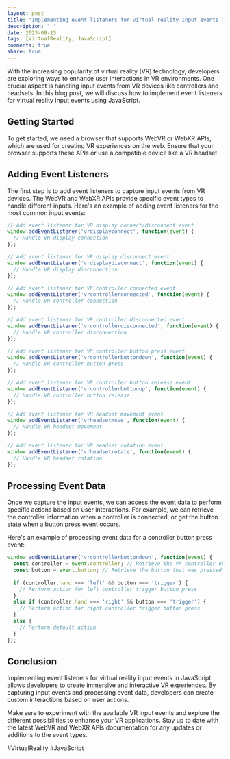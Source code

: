 ```yaml
---
layout: post
title: "Implementing event listeners for virtual reality input events in JavaScript"
description: " "
date: 2023-09-15
tags: [VirtualReality, JavaScript]
comments: true
share: true
---
```


With the increasing popularity of virtual reality (VR) technology, developers are exploring ways to enhance user interactions in VR environments. One crucial aspect is handling input events from VR devices like controllers and headsets. In this blog post, we will discuss how to implement event listeners for virtual reality input events using JavaScript.

## Getting Started
To get started, we need a browser that supports WebVR or WebXR APIs, which are used for creating VR experiences on the web. Ensure that your browser supports these APIs or use a compatible device like a VR headset.

## Adding Event Listeners
The first step is to add event listeners to capture input events from VR devices. The WebVR and WebXR APIs provide specific event types to handle different inputs. Here's an example of adding event listeners for the most common input events:

```javascript
// Add event listener for VR display connect/disconnect event
window.addEventListener('vrdisplayconnect', function(event) {
  // Handle VR display connection
});

// Add event listener for VR display disconnect event
window.addEventListener('vrdisplaydisconnect', function(event) {
  // Handle VR display disconnection
});

// Add event listener for VR controller connected event
window.addEventListener('vrcontrollerconnected', function(event) {
  // Handle VR controller connection
});

// Add event listener for VR controller disconnected event
window.addEventListener('vrcontrollerdisconnected', function(event) {
  // Handle VR controller disconnection
});

// Add event listener for VR controller button press event
window.addEventListener('vrcontrollerbuttondown', function(event) {
  // Handle VR controller button press
});

// Add event listener for VR controller button release event
window.addEventListener('vrcontrollerbuttonup', function(event) {
  // Handle VR controller button release
});

// Add event listener for VR headset movement event
window.addEventListener('vrheadsetmove', function(event) {
  // Handle VR headset movement
});

// Add event listener for VR headset rotation event
window.addEventListener('vrheadsetrotate', function(event) {
  // Handle VR headset rotation
});
```

## Processing Event Data
Once we capture the input events, we can access the event data to perform specific actions based on user interactions. For example, we can retrieve the controller information when a controller is connected, or get the button state when a button press event occurs.

Here's an example of processing event data for a controller button press event:

```javascript
window.addEventListener('vrcontrollerbuttondown', function(event) {
  const controller = event.controller; // Retrieve the VR controller object
  const button = event.button; // Retrieve the button that was pressed
  
  if (controller.hand === 'left' && button === 'trigger') {
    // Perform action for left controller trigger button press
  }
  else if (controller.hand === 'right' && button === 'trigger') {
    // Perform action for right controller trigger button press
  }
  else {
    // Perform default action
  }
});
```

## Conclusion
Implementing event listeners for virtual reality input events in JavaScript allows developers to create immersive and interactive VR experiences. By capturing input events and processing event data, developers can create custom interactions based on user actions.

Make sure to experiment with the available VR input events and explore the different possibilities to enhance your VR applications. Stay up to date with the latest WebVR and WebXR APIs documentation for any updates or additions to the event types.

#VirtualReality #JavaScript